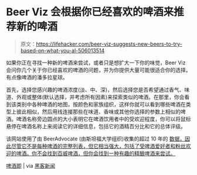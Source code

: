 # Beer Viz 会根据你已经喜欢的啤酒来推荐新的啤酒

> 原文：<https://lifehacker.com/beer-viz-suggests-new-beers-to-try-based-on-what-you-al-506013514>

如果你正在寻找一种新的啤酒来尝试，或者只是想扩大一下你的味觉，Beer Viz 会问你几个关于你已经喜欢的啤酒的问题，并为你提供大量可能很适合你的选择。有点像啤酒的潘多拉星球。



首先，选择您感兴趣的啤酒浓度(淡、中、深)，然后选择您是否希望通过香气、味道、外观或整体(默认选择，并考虑所有因素)来探索类似的啤酒。在那里，你会看到该类别中各种啤酒的地图，按颜色和家族组织，这样你就可以看到哪些啤酒在类型上彼此相似，然后用线连接那些在味道、香味或其他你选择的参数上相似的啤酒。啤酒名称旁边圆点的大小表明它在啤酒饮用者中的受欢迎程度，你可以将鼠标悬停在啤酒名称上来阅读它的详细信息，包括它的酒精百分比和它的总体评级。

该网站使用了由 BeerAdvocate (由斯坦福大学组织)收集的超过 10 年的 [数据，因此尽管它不是每种啤酒的完整列表，但它相当强大，包括了受啤酒爱好者和粉丝欢迎的啤酒。你不会找到百威啤酒，但你会找到一种有趣的精酿啤酒来尝试。](http://snap.stanford.edu/data/web-BeerAdvocate.html)

[啤酒即](http://seekshreyas.github.io/beerviz/) | via [黑客新闻](https://news.ycombinator.com/item?id=5688048)